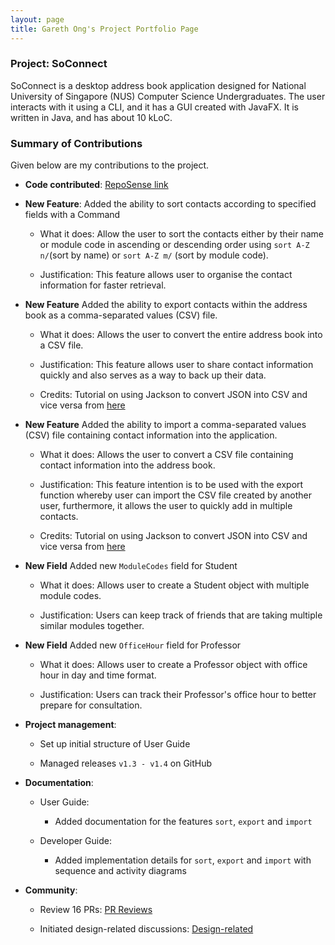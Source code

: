 ```yaml
---
layout: page
title: Gareth Ong's Project Portfolio Page
---
```

### Project: SoConnect

SoConnect is a desktop address book application designed for National University of Singapore (NUS) Computer Science Undergraduates. The user interacts with it using a CLI, and it has a GUI created with JavaFX. It is written in Java, and has about 10 kLoC.

### Summary of Contributions

Given below are my contributions to the project.

* **Code contributed**: [RepoSense link](https://nus-cs2103-ay2223s1.github.io/tp-dashboard/?search=GarethOng&breakdown=true)


* **New Feature**: Added the ability to sort contacts according to specified fields with a Command

  * What it does: Allow the user to sort the contacts either by their name or module code in ascending or descending order using `sort A-Z n/`(sort by name) or `sort A-Z m/` (sort by module code).

  * Justification: This feature allows user to organise the contact information for faster retrieval.

* **New Feature** Added the ability to export contacts within the address book as a comma-separated values (CSV) file.

  * What it does: Allows the user to convert the entire address book into a CSV file.
  
  * Justification: This feature allows user to share contact information quickly and also serves as a way to back up their data.
  
  * Credits: Tutorial on using Jackson to convert JSON into CSV and vice versa from [here](https://www.baeldung.com/java-converting-json-to-csv)

* **New Feature** Added the ability to import a comma-separated values (CSV) file containing contact information into the application.

  * What it does: Allows the user to convert a CSV file containing contact information into the address book.

  * Justification: This feature intention is to be used with the export function whereby user can import the CSV file created by another user, furthermore, it allows the user to quickly add in multiple contacts.

  * Credits: Tutorial on using Jackson to convert JSON into CSV and vice versa from [here](https://www.baeldung.com/java-converting-json-to-csv)

* **New Field** Added new `ModuleCodes` field for Student

  * What it does: Allows user to create a Student object with multiple module codes.

  * Justification: Users can keep track of friends that are taking multiple similar modules together.

* **New Field** Added new `OfficeHour` field for Professor

  * What it does: Allows user to create a Professor object with office hour in day and time format.

  * Justification: Users can track their Professor's office hour to better prepare for consultation.

* **Project management**:

    * Set up initial structure of User Guide
  
    * Managed releases `v1.3 - v1.4` on GitHub


* **Documentation**:

    * User Guide:
  
      * Added documentation for the features `sort`, `export` and `import`
      
    * Developer Guide:
      * Added implementation details for `sort`, `export` and `import` with sequence and activity diagrams

* **Community**:

    * Review 16 PRs: [PR Reviews](https://github.com/AY2223S1-CS2103T-W08-3/tp/pulls?q=is%3Apr+is%3Aclosed+reviewed-by%3A%40me)
  
    * Initiated design-related discussions: [Design-related](https://github.com/AY2223S1-CS2103T-W08-3/tp/pull/61)
